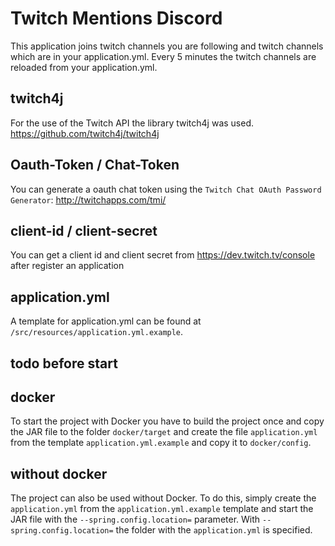 # Twitch Mentions Discord

This application joins twitch channels you are following and twitch channels which are in your application.yml. Every 5
minutes the twitch channels are reloaded from your application.yml.

## twitch4j

For the use of the Twitch API the library twitch4j was used.
https://github.com/twitch4j/twitch4j

## Oauth-Token / Chat-Token

You can generate a oauth chat token using the `Twitch Chat OAuth Password Generator`:
http://twitchapps.com/tmi/

## client-id / client-secret

You can get a client id and client secret from https://dev.twitch.tv/console after register an application

## application.yml

A template for application.yml can be found at `/src/resources/application.yml.example`.

## todo before start

## docker

To start the project with Docker you have to build the project once and copy the JAR file to the folder `docker/target`
and create the file `application.yml` from the template `application.yml.example` and copy it to `docker/config`.

## without docker

The project can also be used without Docker. To do this, simply create the `application.yml` from the
`application.yml.example` template and start the JAR file with the `--spring.config.location=` parameter. With
`--spring.config.location=` the folder with the `application.yml` is specified.
